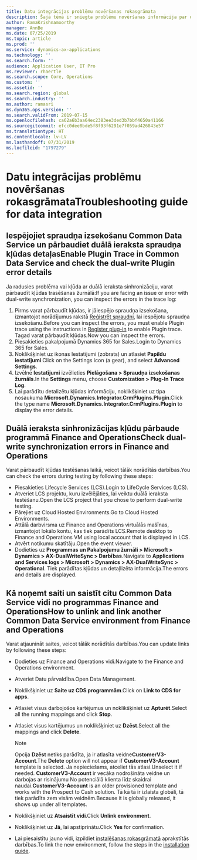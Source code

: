 ```yaml
---
title: Datu integrācijas problēmu novēršanas rokasgrāmata
description: Šajā tēmā ir sniegta problēmu novēršanas informācija par datu integrāciju starp programmām Microsoft Dynamics 365 for Finance and Operations un Common Data Service.
author: RamaKrishnamoorthy
manager: AnnBe
ms.date: 07/25/2019
ms.topic: article
ms.prod: ''
ms.service: dynamics-ax-applications
ms.technology: ''
ms.search.form: ''
audience: Application User, IT Pro
ms.reviewer: rhaertle
ms.search.scope: Core, Operations
ms.custom: ''
ms.assetid: ''
ms.search.region: global
ms.search.industry: ''
ms.author: ramasri
ms.dyn365.ops.version: ''
ms.search.validFrom: 2019-07-15
ms.openlocfilehash: ca62a6b3aa64ec2383ee3ded3b7bbf4650a41166
ms.sourcegitcommit: efcc0dee8bde5f8f93f6291e7f059ad426843e57
ms.translationtype: HT
ms.contentlocale: lv-LV
ms.lasthandoff: 07/31/2019
ms.locfileid: "1797279"
---
```

# <a name="troubleshooting-guide-for-data-integration"></a><span data-ttu-id="aea0a-103">Datu integrācijas problēmu novēršanas rokasgrāmata</span><span class="sxs-lookup"><span data-stu-id="aea0a-103">Troubleshooting guide for data integration</span></span>

## <a name="enable-plugin-trace-in-common-data-service-and-check-the-dual-write-plugin-error-details"></a><span data-ttu-id="aea0a-104">Iespējojiet spraudņa izsekošanu Common Data Service un pārbaudiet duālā ieraksta spraudņa kļūdas detaļas</span><span class="sxs-lookup"><span data-stu-id="aea0a-104">Enable Plugin Trace in Common Data Service and check the dual-write Plugin error details</span></span>

<span data-ttu-id="aea0a-105">Ja radusies problēma vai kļūda ar duālā ieraksta sinhronizāciju, varat pārbaudīt kļūdas trasēšanas žurnālā:</span><span class="sxs-lookup"><span data-stu-id="aea0a-105">If you are facing an issue or error with dual-write synchronization, you can inspect the errors in the trace log:</span></span>

1. <span data-ttu-id="aea0a-106">Pirms varat pārbaudīt kļūdas, ir jāiespējo spraudņa izsekošana, izmantojot norādījumus rakstā [Reģistrēt spraudni](https://docs.microsoft.com/en-us/powerapps/developer/common-data-service/tutorial-write-plug-in#view-trace-logs), lai iespējotu spraudņa izsekošanu.</span><span class="sxs-lookup"><span data-stu-id="aea0a-106">Before you can inspect the errors, you must enable Plugin trace using the instructions in [Register plug-in](https://docs.microsoft.com/en-us/powerapps/developer/common-data-service/tutorial-write-plug-in#view-trace-logs) to enable Plugin trace.</span></span> <span data-ttu-id="aea0a-107">Tagad varat pārbaudīt kļūdas.</span><span class="sxs-lookup"><span data-stu-id="aea0a-107">Now you can inspect the errors.</span></span>
2. <span data-ttu-id="aea0a-108">Piesakieties pakalpojumā Dynamics 365 for Sales.</span><span class="sxs-lookup"><span data-stu-id="aea0a-108">Login to Dynamics 365 for Sales.</span></span>
3. <span data-ttu-id="aea0a-109">Noklikšķiniet uz ikonas Iestatījumi (zobrats) un atlasiet **Papildu iestatījumi**.</span><span class="sxs-lookup"><span data-stu-id="aea0a-109">Click on the Settings icon (a gear), and select **Advanced Settings**.</span></span>
4. <span data-ttu-id="aea0a-110">Izvēlnē **Iestatījumi** izvēlieties **Pielāgošana > Spraudņa izsekošanas žurnāls**.</span><span class="sxs-lookup"><span data-stu-id="aea0a-110">In the **Settings** menu, choose **Customization > Plug-In Trace Log**.</span></span>
5. <span data-ttu-id="aea0a-111">Lai parādītu detalizētu kļūdas informāciju, noklikšķiniet uz tipa nosaukuma **Microsoft.Dynamics.Integrator.CrmPlugins.Plugin**.</span><span class="sxs-lookup"><span data-stu-id="aea0a-111">Click the type name **Microsoft.Dynamics.Integrator.CrmPlugins.Plugin** to display the error details.</span></span>

## <a name="check-dual-write-synchronization-errors-in-finance-and-operations"></a><span data-ttu-id="aea0a-112">Duālā ieraksta sinhronizācijas kļūdu pārbaude programmā Finance and Operations</span><span class="sxs-lookup"><span data-stu-id="aea0a-112">Check dual-write synchronization errors in Finance and Operations</span></span>

<span data-ttu-id="aea0a-113">Varat pārbaudīt kļūdas testēšanas laikā, veicot tālāk norādītās darbības.</span><span class="sxs-lookup"><span data-stu-id="aea0a-113">You can check the errors during testing by following these steps:</span></span>

+ <span data-ttu-id="aea0a-114">Piesakieties Lifecycle Services (LCS).</span><span class="sxs-lookup"><span data-stu-id="aea0a-114">Login to LifeCycle Services (LCS).</span></span>
+ <span data-ttu-id="aea0a-115">Atveriet LCS projektu, kuru izvēlējāties, lai veiktu duālā ieraksta testēšanu.</span><span class="sxs-lookup"><span data-stu-id="aea0a-115">Open the LCS project that you chose to perform dual-write testing.</span></span>
+ <span data-ttu-id="aea0a-116">Pārejiet uz Cloud Hosted Environments.</span><span class="sxs-lookup"><span data-stu-id="aea0a-116">Go to Cloud Hosted Environments.</span></span>
+ <span data-ttu-id="aea0a-117">Attālā darbvirsma uz Finance and Operations virtuālās mašīnas, izmantojot lokālo kontu, kas tiek parādīts LCS.</span><span class="sxs-lookup"><span data-stu-id="aea0a-117">Remote desktop to Finance and Operations VM using local account that is displayed in LCS.</span></span>
+ <span data-ttu-id="aea0a-118">Atvērt notikumu skatītāju.</span><span class="sxs-lookup"><span data-stu-id="aea0a-118">Open the event viewer.</span></span> 
+ <span data-ttu-id="aea0a-119">Dodieties uz **Programmas un Pakalpojumu žurnāli > Microsoft > Dynamics > AX-DualWriteSync > Darbības**.</span><span class="sxs-lookup"><span data-stu-id="aea0a-119">Navigate to **Applications and Services logs > Microsoft > Dynamics > AX-DualWriteSync > Operational**.</span></span> <span data-ttu-id="aea0a-120">Tiek parādītas kļūdas un detaļlizēta informācija.</span><span class="sxs-lookup"><span data-stu-id="aea0a-120">The errors and details are displayed.</span></span>

## <a name="how-to-unlink-and-link-another-common-data-service-environment-from-finance-and-operations"></a><span data-ttu-id="aea0a-121">Kā noņemt saiti un saistīt citu Common Data Service vidi no programmas Finance and Operations</span><span class="sxs-lookup"><span data-stu-id="aea0a-121">How to unlink and link another Common Data Service environment from Finance and Operations</span></span>

<span data-ttu-id="aea0a-122">Varat atjaunināt saites, veicot tālāk norādītās darbības.</span><span class="sxs-lookup"><span data-stu-id="aea0a-122">You can update links by following these steps:</span></span>

+ <span data-ttu-id="aea0a-123">Dodieties uz Finance and Operations vidi.</span><span class="sxs-lookup"><span data-stu-id="aea0a-123">Navigate to the Finance and Operations environment.</span></span>
+ <span data-ttu-id="aea0a-124">Atveriet Datu pārvaldība.</span><span class="sxs-lookup"><span data-stu-id="aea0a-124">Open Data Management.</span></span>
+ <span data-ttu-id="aea0a-125">Noklikšķiniet uz **Saite uz CDS programmām**.</span><span class="sxs-lookup"><span data-stu-id="aea0a-125">Click on **Link to CDS for apps**.</span></span>
+ <span data-ttu-id="aea0a-126">Atlasiet visus darbojošos kartējumus un noklikšķiniet uz **Apturēt**.</span><span class="sxs-lookup"><span data-stu-id="aea0a-126">Select all the running mappings and click **Stop**.</span></span> 
+ <span data-ttu-id="aea0a-127">Atlasiet visus kartējumus un noklikšķiniet uz **Dzēst**.</span><span class="sxs-lookup"><span data-stu-id="aea0a-127">Select all the mappings and click **Delete**.</span></span>

    > [!NOTE]
    > <span data-ttu-id="aea0a-128">Opcija **Dzēst** netiks parādīta, ja ir atlasīta veidne**CustomerV3-Account**.</span><span class="sxs-lookup"><span data-stu-id="aea0a-128">The **Delete** option will not appear if **CustomerV3-Account** template is selected.</span></span> <span data-ttu-id="aea0a-129">Ja nepieciešams, atceliet tās atlasi.</span><span class="sxs-lookup"><span data-stu-id="aea0a-129">Unselect it if needed.</span></span> <span data-ttu-id="aea0a-130">**CustomerV3-Account** ir vecāka nodrošināta veidne un darbojas ar risinājumu No potenciālā klienta līdz skaidrai naudai.</span><span class="sxs-lookup"><span data-stu-id="aea0a-130">**CustomerV3-Account** is an older provisioned template and works with the Prospect to Cash solution.</span></span> <span data-ttu-id="aea0a-131">Tā kā tā ir izlaista globāli, tā tiek parādīta zem visām veidnēm.</span><span class="sxs-lookup"><span data-stu-id="aea0a-131">Because it is globally released, it shows up under all templates.</span></span>

+ <span data-ttu-id="aea0a-132">Noklikšķiniet uz **Atsaistīt vidi**.</span><span class="sxs-lookup"><span data-stu-id="aea0a-132">Click **Unlink environment**.</span></span>
+ <span data-ttu-id="aea0a-133">Noklikšķiniet uz **Jā**, lai apstiprinātu.</span><span class="sxs-lookup"><span data-stu-id="aea0a-133">Click **Yes** for confirmation.</span></span>
+ <span data-ttu-id="aea0a-134">Lai piesaistītu jauno vidi, izpildiet [instalēšanas rokasgrāmatā](https://aka.ms/dualwrite-docs) aprakstītās darbības.</span><span class="sxs-lookup"><span data-stu-id="aea0a-134">To link the new environment, follow the steps in the [installation guide](https://aka.ms/dualwrite-docs).</span></span>

